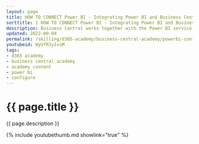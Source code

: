 ```yaml
---
layout: page
title: HOW TO CONNECT Power BI - Integrating Power BI and Business Central
sorttitle: 1 HOW TO CONNECT Power BI - Integrating Power BI and Business Central
description: Business Central works together with the Power BI service. Once the service is connected, users can take advantage of the rich visualization capabilities for data analysis. This video guies pre-sales engineers on how to quickly connect the service and begin adding reports from Business Central data. 
updated: 2022-09-04
permalink: /skilling/d365-academy/business-central-academy/powerbi-configure
youtubeid: WyVfR3yIvsM
tags: 
- d365 academy
- business central academy
- academy content
- power bi
- configure
---
```


# {{ page.title }}

{{ page.description }}

{% include youtubethumb.md showlink="true" %}